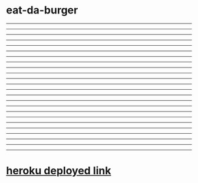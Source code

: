 # eat-da-burger

---

---

---

---

---

---

---

---

---

---

---

---

---

---

---

---

---

---

---

---

---

---

---

---


# [heroku deployed link](https://best-damn-burger-restaurant.herokuapp.com/)
